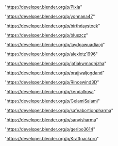 "https://developer.blender.org/p/Pixla"

"https://developer.blender.org/p/yonnana47"

"https://developer.blender.org/p/birthdaystock"

"https://developer.blender.org/p/bluszcz"

"https://developer.blender.org/p/laydgawuadiaoji"

"https://developer.blender.org/p/alexlotz1996"

"https://developer.blender.org/p/jafiakwmadnjzha"

"https://developer.blender.org/p/prajjwaljogdand"

"https://developer.blender.org/p/Rincewind3D"

"https://developer.blender.org/p/kendallrosa"

"https://developer.blender.org/p/GelamiSalami"

"https://developer.blender.org/p/safeabortionpharma"

"https://developer.blender.org/p/sanvisharma"

"https://developer.blender.org/p/geribo3614"

"https://developer.blender.org/p/Kraftpackpro"

 
